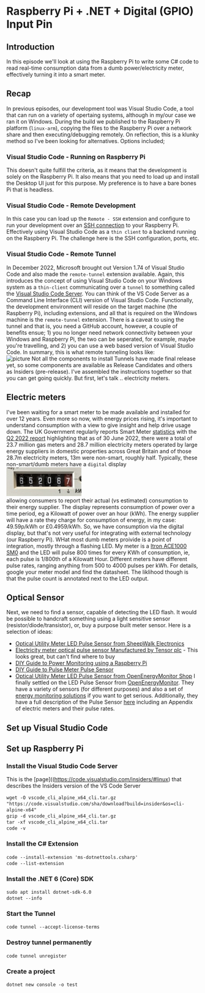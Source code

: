 # Raspberry Pi + .NET + Digital (GPIO) Input Pin
## Introduction
In this episode we'll look at using the Raspberry Pi to write some C# code to read real-time consumption data from a dumb power/electricity meter, effectively turning it into a smart meter.
## Recap
In previous episodes, our development tool was Visual Studio Code, a tool that can run on a variety of opertaing systems, although in my/our case we ran it on Windows. During the build we published to the Raspberry Pi platform (`linux-arm`), copying the files to the Raspberry Pi over a network share and then executing/debugging remotely. On reflection, this is a klunky method so I've been looking for alternatives. Options included;
### Visual Studio Code - Running on Raspberry Pi
This doesn't quite fulfill the criteria, as it means that the development is solely on the Raspberry Pi. It also means that you need to load up and install the Desktop UI just for this purpose. My preference is to have a bare bones Pi that is headless.
### Visual Studio Code - Remote Development
In this case you can load up the `Remote - SSH` extension and configure to run your development over an [SSH connection](https://code.visualstudio.com/docs/remote/ssh) to your Raspberry Pi. Effectively using Visual Studio Code as a `thin client` to a backend running on the Raspberry Pi. The challenge here is the SSH configuration, ports, etc. 
### Visual Studio Code - Remote Tunnel
In December 2022, Microsoft brought out Version 1.74 of Visual Studio Code and also made the `remote-tunnel` extension available. Again, this introduces the concept of using Visual Studio Code on your Windows system as a `thin-client` communicating over a `tunnel` to something called the [Visual Studio Code Server](https://code.visualstudio.com/docs/remote/vscode-server). You can think of the VS Code Server as a Command Line Interface (CLI) version of Visual Studio Code. Functionally, the development environment will reside on the target machine (the Raspberry Pi), including extensions, and all that is required on the Windows machine is the `remote-tunnel` extension. There is a caveat to using the tunnel and that is, you need a GitHub account, however, a couple of benefits ensue; 1) you no longer need network connectivity between your Windows and Raspberry Pi, the two can be seperated, for example, maybe you're travelling, and 2) you can use a web based version of Visual Studio Code. In summary, this is what remote tunneling looks like:\
![picture](https://code.visualstudio.com/assets/docs/remote/vscode-server/server-arch-latest.png)
Not all the components to install Tunnels have made final release yet, so some components are available as Release Candidates and others as Insiders (pre-release). I've assembled the instructions together so that you can get going quickly. But first, let's talk .. electricity meters.
## Electric meters
I've been waiting for a smart meter to be made available and installed for over 12 years. Even more so now, with energy prices rising, it's important to understand consumption with a view to give insight and help drive usage down. The UK Government regularly reports Smart Meter [statistics](https://www.data.gov.uk/dataset/ed44b45d-6651-4767-9f73-92abd3f51e48/smart-meters) with the [Q2 2022 report](https://assets.publishing.service.gov.uk/government/uploads/system/uploads/attachment_data/file/1099629/Q2_2022_Smart_Meters_Statistics_Report.pdf) highlighting that as of 30 June 2022, there were a total of 23.7 million gas meters and 28.7 million electricity meters operated by large energy suppliers in domestic properties across Great Britain and of those 28.7m electricity meters, 13m were non-smart, roughly half. Typically, these non-smart/dumb meters have a `digital` display \
![picture](DigitalOutput.png) \
allowing consumers to report their actual (vs estimated) consumption to their energy supplier. The display represents consumption of power over a time period, eg a Kilowatt of power over an hour (kWh). The energy supplier will have a rate they charge for consumption of energy, in my case: 49.59p/kWh or £0.4959/kWh. So, we have consumption via the digital display, but that's not very useful for integrating with external technology (our Raspberry Pi). WHat most dumb meters proivide is a point of integration, mostly through a flashing LED. My meter is a [Itron ACE1000 SM0](https://www.mwatechnology.com/wp-content/uploads/2015/07/Itron-ACE1000-SMOP.pdf) and the LED will pulse 800 times for every KWh of consumption, ie, each pulse is 1/800th of a Kilowatt Hour. Different meters have different pulse rates, ranging anything from 500 to 4000 pulses per kWh. For details, google your meter model and find the datasheet. The liklihood though is that the pulse count is annotated next to the LED output.
## Optical Sensor
Next, we need to find a sensor, capable of detecting the LED flash. It would be possible to handcraft something using a light sensitive sensor (resistor/diode/transistor), or, buy a purpose built meter sensor. Here is a selection of ideas:
- [Optical Utility Meter LED Pulse Sensor from SheepWalk Electronics](https://www.sheepwalkelectronics.co.uk/product_info.php?products_id=77)
- [Electricity meter optical pulse sensor Manufactured by Tensor plc](https://www.madeinbritain.org/products/item/electricity-meter-optical-pulse-sensor) - This looks great, but can't find where to buy
- [DIY Guide to Power Monitoring using a Raspberry Pi](https://mdbind.com/blog/2021/01/power-monitoring-using-a-raspberry-pi/)
- [DIY Guide to Pulse Meter Pulse Sensor](https://www.mysensors.org/build/pulse_power)
- [Optical Utility Meter LED Pulse Sensor from OpenEnergyMonitor Shop](https://shop.openenergymonitor.com/optical-utility-meter-led-pulse-sensor/)
I finally settled on the LED Pulse Sensor from [OpenEnergyMonitor](https://openenergymonitor.org/). They have a variety of sensors (for different purposes) and also a set of [energy monitoring solutions](https://shop.openenergymonitor.com/energy-monitoring/) if you want to get serious. Additionally, they have a full description of the Pulse Sensor [here](https://guide.openenergymonitor.org/setup/optical-pulse-sensor/) including an Appendix of electric meters and their pulse rates.
## Set up Visual Studio Code
## Set up Raspberry Pi
### Install the Visual Studio Code Server
This is the [page]((https://code.visualstudio.com/insiders/#linux) that describes the Insiders version of the VS Code Server
```
wget -O vscode_cli_alpine_x64_cli.tar.gz "https://code.visualstudio.com/sha/download?build=insider&os=cli-alpine-x64"
gzip -d vscode_cli_alpine_x64_cli.tar.gz
tar -xf vscode_cli_alpine_x64_cli.tar
code -v
```
### Install the C# Extension
```
code --install-extension 'ms-dotnettools.csharp'
code --list-extension
```
### Install the .NET 6 (Core) SDK
```
sudo apt install dotnet-sdk-6.0
dotnet --info
```
### Start the Tunnel
```
code tunnel --accept-license-terms
```
### Destroy tunnel permanently
```
code tunnel unregister
```
### Create a project
```
dotnet new console -o test
```
